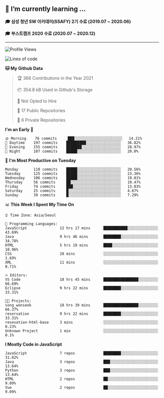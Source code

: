 ## 🌱 I’m currently learning ...

**🎓 삼성 청년 SW 아카데미(SSAFY) 2기 수료 (2019.07 ~ 2020.06)**

**🎓 부스트캠프 2020 수료 (2020.07 ~ 2020.12)**
 
-----

<!--START_SECTION:waka-->
![Profile Views](http://img.shields.io/badge/Profile%20Views-2-blue)

![Lines of code](https://img.shields.io/badge/From%20Hello%20World%20I%27ve%20Written-2.9%20million%20lines%20of%20code-blue)

**🐱 My Github Data** 

> 🏆 366 Contributions in the Year 2021
 > 
> 📦 354.8 kB Used in Github's Storage 
 > 
> 🚫 Not Opted to Hire
 > 
> 📜 17 Public Repositories 
 > 
> 🔑 6 Private Repositories  
 > 
**I'm an Early 🐤** 

```text
🌞 Morning    76 commits     ███░░░░░░░░░░░░░░░░░░░░░░   14.21% 
🌆 Daytime    197 commits    █████████░░░░░░░░░░░░░░░░   36.82% 
🌃 Evening    155 commits    ███████░░░░░░░░░░░░░░░░░░   28.97% 
🌙 Night      107 commits    █████░░░░░░░░░░░░░░░░░░░░   20.0%

```
📅 **I'm Most Productive on Tuesday** 

```text
Monday       110 commits    █████░░░░░░░░░░░░░░░░░░░░   20.56% 
Tuesday      125 commits    █████░░░░░░░░░░░░░░░░░░░░   23.36% 
Wednesday    106 commits    █████░░░░░░░░░░░░░░░░░░░░   19.81% 
Thursday     56 commits     ██░░░░░░░░░░░░░░░░░░░░░░░   10.47% 
Friday       74 commits     ███░░░░░░░░░░░░░░░░░░░░░░   13.83% 
Saturday     25 commits     █░░░░░░░░░░░░░░░░░░░░░░░░   4.67% 
Sunday       39 commits     █░░░░░░░░░░░░░░░░░░░░░░░░   7.29%

```


📊 **This Week I Spent My Time On** 

```text
⌚︎ Time Zone: Asia/Seoul

💬 Programming Languages: 
JavaScript               12 hrs 17 mins      ███████████░░░░░░░░░░░░░░   43.69% 
Java                     9 hrs 46 mins       ████████░░░░░░░░░░░░░░░░░   34.78% 
HTML                     5 hrs 19 mins       ████░░░░░░░░░░░░░░░░░░░░░   18.96% 
CSS                      28 mins             ░░░░░░░░░░░░░░░░░░░░░░░░░   1.69% 
XML                      11 mins             ░░░░░░░░░░░░░░░░░░░░░░░░░   0.71%

🔥 Editors: 
VS Code                  18 hrs 45 mins      ████████████████░░░░░░░░░   66.69% 
Eclipse                  9 hrs 22 mins       ████████░░░░░░░░░░░░░░░░░   33.31%

🐱‍💻 Projects: 
song_wonseok             18 hrs 39 mins      ████████████████░░░░░░░░░   66.37% 
reservation              9 hrs 22 mins       ████████░░░░░░░░░░░░░░░░░   33.31% 
resevation-html-base     3 mins              ░░░░░░░░░░░░░░░░░░░░░░░░░   0.23% 
Unknown Project          1 min               ░░░░░░░░░░░░░░░░░░░░░░░░░   0.1%

```

**I Mostly Code in JavaScript** 

```text
JavaScript               7 repos             ████████░░░░░░░░░░░░░░░░░   31.82% 
Java                     3 repos             ███░░░░░░░░░░░░░░░░░░░░░░   13.64% 
Python                   3 repos             ███░░░░░░░░░░░░░░░░░░░░░░   13.64% 
HTML                     2 repos             ██░░░░░░░░░░░░░░░░░░░░░░░   9.09% 
Vue                      2 repos             ██░░░░░░░░░░░░░░░░░░░░░░░   9.09%

```



<!--END_SECTION:waka-->
